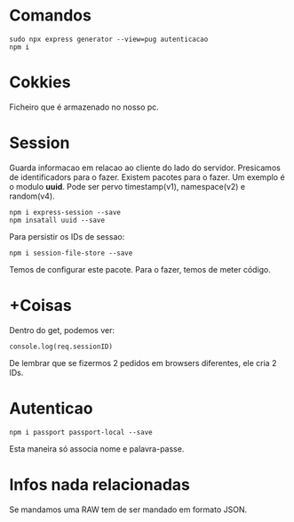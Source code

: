 # Comandos
~~~
sudo npx express generator --view=pug autenticacao
npm i
~~~

# Cokkies
Ficheiro que é armazenado no nosso pc.

# Session
Guarda informacao em relacao ao cliente do lado do servidor. Presicamos de identificadors para o fazer. Existem pacotes para o fazer. Um exemplo é o modulo **uuid**. Pode ser pervo timestamp(v1), namespace(v2) e random(v4).

~~~
npm i express-session --save
npm insatall uuid --save
~~~
Para persistir os IDs de sessao:
~~~
npm i session-file-store --save
~~~
Temos de configurar este pacote. Para o fazer, temos de meter código.

# +Coisas

Dentro do get, podemos ver:
~~~
console.log(req.sessionID)
~~~

De lembrar que se fizermos 2 pedidos em browsers diferentes, ele cria 2 IDs.

# Autenticao
~~~
npm i passport passport-local --save
~~~
Esta maneira só associa nome e palavra-passe.


# Infos nada relacionadas
Se mandamos uma RAW tem de ser mandado em formato JSON.